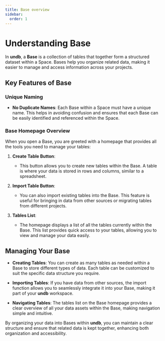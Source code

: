 ```yaml
---
title: Base overview
sidebar:
  order: 1
---
```


# Understanding Base

In **undb**, a **Base** is a collection of tables that together form a structured dataset within a Space. Bases help you organize related data, making it easier to manage and access information across your projects.

## Key Features of Base

### Unique Naming

- **No Duplicate Names**: Each Base within a Space must have a unique name. This helps in avoiding confusion and ensures that each Base can be easily identified and referenced within the Space.

### Base Homepage Overview

When you open a Base, you are greeted with a homepage that provides all the tools you need to manage your tables:

1. **Create Table Button**:

   - This button allows you to create new tables within the Base. A table is where your data is stored in rows and columns, similar to a spreadsheet.

2. **Import Table Button**:

   - You can also import existing tables into the Base. This feature is useful for bringing in data from other sources or migrating tables from different projects.

3. **Tables List**:
   - The homepage displays a list of all the tables currently within the Base. This list provides quick access to your tables, allowing you to view and manage your data easily.

## Managing Your Base

- **Creating Tables**: You can create as many tables as needed within a Base to store different types of data. Each table can be customized to suit the specific data structure you require.

- **Importing Tables**: If you have data from other sources, the import function allows you to seamlessly integrate it into your Base, making it part of your **undb** workspace.

- **Navigating Tables**: The tables list on the Base homepage provides a clear overview of all your data assets within the Base, making navigation simple and intuitive.

By organizing your data into Bases within **undb**, you can maintain a clear structure and ensure that related data is kept together, enhancing both organization and accessibility.
